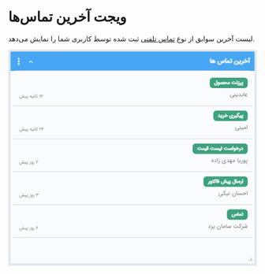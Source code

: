 # ویجت آخرین تماس‌ها 
 
لیست آخرین سوابق از نوع [تماس تلفنی](https://github.com/1stco/PayamGostarDocs/blob/master/Help/Integrated-bank/Database/Records/New-phone-call/New-phone-call.md) ثبت شده توسط کاربری شما را نمایش می‌دهد.

![](Recentcalls.jpg)

